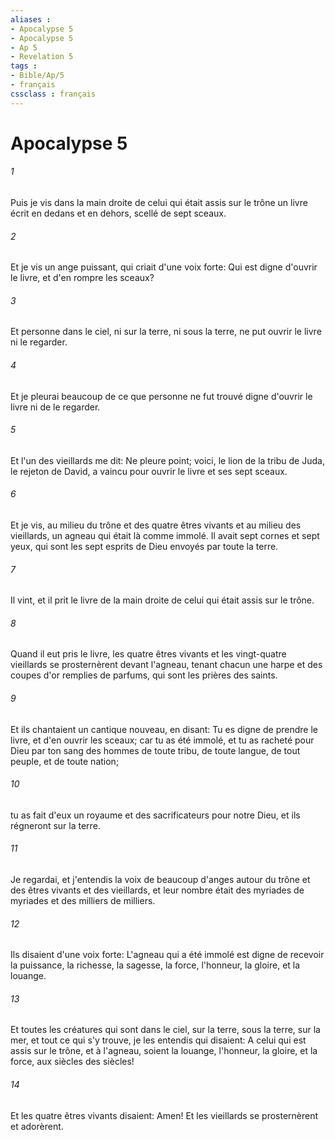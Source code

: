 ```yaml
---
aliases : 
- Apocalypse 5
- Apocalypse 5
- Ap 5
- Revelation 5
tags : 
- Bible/Ap/5
- français
cssclass : français
---
```


# Apocalypse 5

###### 1
Puis je vis dans la main droite de celui qui était assis sur le trône un livre écrit en dedans et en dehors, scellé de sept sceaux.
###### 2
Et je vis un ange puissant, qui criait d'une voix forte: Qui est digne d'ouvrir le livre, et d'en rompre les sceaux?
###### 3
Et personne dans le ciel, ni sur la terre, ni sous la terre, ne put ouvrir le livre ni le regarder.
###### 4
Et je pleurai beaucoup de ce que personne ne fut trouvé digne d'ouvrir le livre ni de le regarder.
###### 5
Et l'un des vieillards me dit: Ne pleure point; voici, le lion de la tribu de Juda, le rejeton de David, a vaincu pour ouvrir le livre et ses sept sceaux.
###### 6
Et je vis, au milieu du trône et des quatre êtres vivants et au milieu des vieillards, un agneau qui était là comme immolé. Il avait sept cornes et sept yeux, qui sont les sept esprits de Dieu envoyés par toute la terre.
###### 7
Il vint, et il prit le livre de la main droite de celui qui était assis sur le trône.
###### 8
Quand il eut pris le livre, les quatre êtres vivants et les vingt-quatre vieillards se prosternèrent devant l'agneau, tenant chacun une harpe et des coupes d'or remplies de parfums, qui sont les prières des saints.
###### 9
Et ils chantaient un cantique nouveau, en disant: Tu es digne de prendre le livre, et d'en ouvrir les sceaux; car tu as été immolé, et tu as racheté pour Dieu par ton sang des hommes de toute tribu, de toute langue, de tout peuple, et de toute nation;
###### 10
tu as fait d'eux un royaume et des sacrificateurs pour notre Dieu, et ils régneront sur la terre.
###### 11
Je regardai, et j'entendis la voix de beaucoup d'anges autour du trône et des êtres vivants et des vieillards, et leur nombre était des myriades de myriades et des milliers de milliers.
###### 12
Ils disaient d'une voix forte: L'agneau qui a été immolé est digne de recevoir la puissance, la richesse, la sagesse, la force, l'honneur, la gloire, et la louange.
###### 13
Et toutes les créatures qui sont dans le ciel, sur la terre, sous la terre, sur la mer, et tout ce qui s'y trouve, je les entendis qui disaient: A celui qui est assis sur le trône, et à l'agneau, soient la louange, l'honneur, la gloire, et la force, aux siècles des siècles!
###### 14
Et les quatre êtres vivants disaient: Amen! Et les vieillards se prosternèrent et adorèrent.
